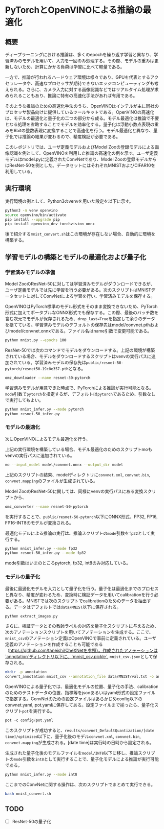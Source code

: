 # PyTorchとOpenVINOによる推論の最適化

## 概要

ディープラーニングにおける推論は、多くのepochを繰り返す学習と異なり、学習済みのモデルを用いて、入力を一回のみ処理する。その際、モデルの重みは更新しないため、計算にかかる負荷は学習に比べて軽量である。

一方で、推論が行われるハードウェア環境は様々であり、GPUを代表とするアクセラレータや、高速なプロセッサが期待できないエッジコンピューティングも考えられる。さらに、カメラ入力に対する画像認識などではリアルタイム処理が求められることもあり、推論に特有の高速化手法があれば有用である。

そのような推論のための高速化手法のうち、OpenVINOはインテルが主に同社のプロセッサ製品向けに提供しているツールキットである。OpenVINOの高速化は、モデルの最適化と量子化の二つの部分から成る。モデル最適化は推論で不要となる処理を省略することでモデルを効率化する。量子化は浮動小数点表現の重みを8bitの整数表現に変換することで高速化を行う。モデル最適化と異なり、量子化では推論の結果が変わるので、精度検証が必要である。

このレポジトリでは、ユーザ定義モデルおよびModel Zooの登録モデルによる画像認識を例として、OpenVINOを利用した推論の高速化の例を示す。ユーザ定義モデルはmodel.pyに定義されたConvNetであり、Model Zooの登録モデルからはResNet-50を例とした。データセットにはそれぞれMNISTおよびCIFAR10を利用している。

## 実行環境

実行環境の例として、Python3のvenvを用いた設定を以下に示す。

```bash
python3 -m venv openvino
source openvino/bin/activate
pip install --upgrade pip
pip install openvino_dev torchvision onnx
```

後で紹介する`mnist_convert.sh`はこの環境が存在しない場合、自動的に環境を構築する。

## 学習モデルの構築とモデルの最適化および量子化

### 学習済みモデルの準備

Model ZooのResNet-50に対しては学習済みモデルがダウンロードできるが、ユーザ定義モデルでは先に学習を行う必要がある。次のスクリプトはMNISTデータセットに対してConvNetによる学習を行い、学習済みモデルを保存する。

OpenVINOはPyTorch標準のモデル形式をそのまま変換できないため、PyTorch形式に加えてポータブルなONNX形式でも保存する。この際、最後のバッチ数を含む次元でモデルが保存されるため、`drop_last=True`を指定して余りのデータを捨てている。学習済みモデルのデフォルトの保存先はmodel/convnet.pthおよびmodel/convnet.onnxである。ファイル名はname引数で変更可能である。

```bash
python mnist.py --epochs 100
```

ResNet-50では次のコマンドでモデルをダウンロードする。上記の環境が構築されている場合、モデルをダウンロードするスクリプトはvenvの実行パスに追加されている。学習済みモデルの保存先は`public/resnet-50-pytorch/resnet50-19c8e357.pth`となる。

```bash
omz_downloader --name resnet-50-pytorch
```

学習済みモデルが用意できた時点で、PyTorchによる推論が実行可能となる。`mode`引数で`pytorch`を指定するが、デフォルトは`pytorch`であるため、引数なしで実行してもよい。

```bash
python mnist_infer.py --mode pytorch
python resnet-50_infer.py
```

### モデルの最適化

次にOpenVINOによるモデル最適化を行う。

上記の実行環境を構築している場合、モデル最適化のためのスクリプトmoもvenvの実行パスに追加されている。

```bash
mo --input_model model/convnet.onnx --output_dir model
```

上記のスクリプトの結果、modelディレクトリに`convnet.xml`, `convnet.bin`, `convnet.mapping`のファイルが生成されている。

Model ZooのResNet-50に関しては、同様にvenvの実行パスにある変換スクリプトから、

```bash
omz_converter --name resnet-50-pytorch
```

を実行することで、`public/resnet-50-pytorch`以下にONNX形式、FP32, FP16, FP16-INT8のモデルが変換される。

最適化モデルによる推論の実行は、推論スクリプトの`mode`引数を`fp32`として実行する。

```bash
python mnist_infer.py --mode fp32
python resnet-50_infer.py --mode fp32
```

mode引数はいまのところpytorch, fp32, int8のみ対応している。

### モデルの量子化

最後に最適化モデルを入力として量子化を行う。量子化は最適化までのプロセスと異なり、精度が変わるため、変換時に検証データを用いてcalibrationを行う必要がある。MNISTでは次のスクリプトでcalibrationのためのデータを抽出する。データはデフォルトでは`data/MNIST`以下に保存される。

```bash
python extract_images.py
```

さらに、検証データとその教師ラベルの対応を量子化スクリプトに与えるため、次のアノテーションスクリプトを用いてアノテーションを生成する。ここで、`mnist_csv`のアノテーション定義はOpenVINOで事前に定義されている。ユーザ定義のアノテーションを作成することも可能である（https://github.com/taneishi/CheXNetを参照）。作成されたアノテーションは`annotation`ディレクトリ以下に、`mnist_csv.pickle`, `mnist_csv.json`として保存される。

```bash
mkdir -p annotation
convert_annotation mnist_csv --annotation_file data/MNIST/val.txt -o annotation
```

OpenVINOによる量子化では、最適化モデルの位置、量子化の手法、calibrationのためのテストデータの位置、指標等をjsonあるいはyaml形式の設定ファイルで指定する。ConvNetのための設定ファイルはあらかじめconfig以下のconvnet.yaml, pot.yamlに保存してある。設定ファイルまで揃ったら、量子化スクリプト`pot`を実行する。

```python
pot -c config/pot.yaml
```

このスクリプトが成功すると、`results/convnet_DefaultQuantization/[date time]/optimized`以下に、量子化後のモデル`convnet.xml`, `convnet.bin`, `convnet.mapping`が生成される。[date time]は実行時の日時から設定される。

生成された量子化後のモデルファイルを`model/INT8`以下に移し、推論スクリプトの`mode`引数を`int8`として実行することで、量子化モデルによる推論が実行可能である。

```bash
python mnist_infer.py --mode int8
```

ここまでのConvNetに関する操作は、次のスクリプトでまとめて実行できる。

```bash
bash mnist_convert.sh
```

## TODO

- [ ] ResNet-50の量子化
